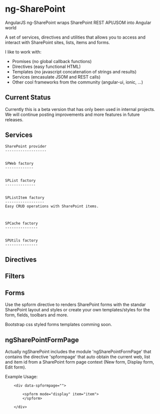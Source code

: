 ng-SharePoint
=============

AngularJS ng-SharePoint wraps SharePoint REST API/JSOM into Angular world

A set of services, directives and utilities that allows you to access and interact with SharePoint sites, lists, items and forms.

I like to work with:
* Promises (no global callback functions)
* Directives (easy functional HTML)
* Templates (no javascript concatenation of strings and results)
* Services (encasulate JSOM and REST calls)
* Other cool frameworks from the community (angular-ui, ionic, ...)

Current Status
--------------
Currently this is a beta version that has only been used in internal projects. We will continue posting improvements and more features in future releases.



Services
--------

	SharePoint provider
	-------------------


	SPWeb factory
	-------------


	SPList factory
	--------------


	SPListItem factory
	------------------
	Easy CRUD operations with SharePoint items.



	SPCache factory
	---------------


	SPUtils factory
	---------------



Directives
----------



Filters
-------



Forms
-----
Use the spform directive to renders SharePoint forms with the standar SharePoint layout and styles or create your own templates/styles for the form, fields, toolbars and more.

Bootstrap css styled forms templates comming soon.


ngSharePointFormPage
--------------------
Actually ngSharePoint includes the module 'ngSharePointFormPage' that contains the directive 'spformpage' that auto obtain the current web, list and item id from a SharePoint form page context (New form, Display form, Edit form).

Example Usage:

		<div data-spformpage="">

			<spform mode="display" item="item">
			</spform>

		</div>